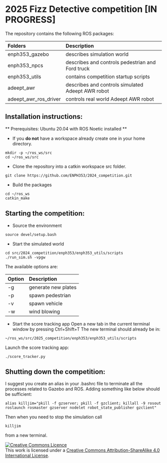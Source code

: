 # 2025 Fizz Detective competition [IN PROGRESS]

The repository contains the following ROS packages:

| Folders         | Description      |
|:--------------- |:---------------- |
| enph353_gazebo  | describes simulation world |
| enph353_npcs    | describes and controls pedestrian and Ford truck |
| enph353_utils   | contains competition startup scripts |
| adeept_awr      | describes and controls simulated Adeept AWR robot |
| adeept_awr_ros_driver | controls real world Adeept AWR robot |

## Installation instructions:
** Prerequisites: Ubuntu 20.04 with ROS Noetic installed **

* If you **do not** have a workspace already create one in your home directory.
```
mkdir -p ~/ros_ws/src
cd ~/ros_ws/src
```

* Clone the repository into a catkin workspace src folder.
```
git clone https://github.com/ENPH353/2024_competition.git
```

* Build the packages
```
cd ~/ros_ws
catkin_make
```

## Starting the competition:

* Source the environment
```
source devel/setup.bash
```

* Start the simulated world
```
cd src/2024_competition/enph353/enph353_utils/scripts
./run_sim.sh -vpgw
```
The available options are:

| Option | Description      |
|:-------|:---------------- |
| -g     | generate new plates |
| -p     | spawn pedestrian |
| -v     | spawn vehicle    |
| -w     | wind blowing     |

* Start the score tracking app
Open a new tab in the current terminal window by pressing Ctrl+Shift+T 
The new terminal should already be in:
```
~/ros_ws/src/2025_competition/enph353/enph353_utils/scripts
```
Launch the score tracking app:
```
./score_tracker.py
```

## Shutting down the competition:

I suggest you create an alias in your .bashrc file to terminate all the 
processes related to Gazebo and ROS. Adding something like below should 
be sufficient:
```
alias killjim="pkill -f gzserver; pkill -f gzclient; killall -9 rosout roslaunch rosmaster gzserver nodelet robot_state_publisher gzclient"
```
Then when you need to stop the simulation call 
```
killjim
```
from a new terminal.

<a rel="license" href="http://creativecommons.org/licenses/by-sa/4.0/">
    <img alt="Creative Commons Licence" style="border-width:0" 
        src="https://i.creativecommons.org/l/by-sa/4.0/88x31.png" />
</a><br />
This work is licensed under a 
<a rel="license" href="http://creativecommons.org/licenses/by-sa/4.0/">
    Creative Commons Attribution-ShareAlike 4.0 International License</a>.
